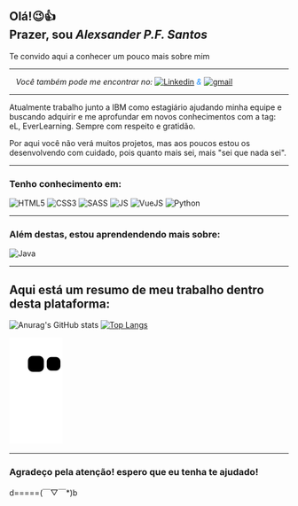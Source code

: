 <!-- - 👋 Hi, I’m @Alexsander33set
- 👀 I’m interested in ... Ever learning
- 🌱 I’m currently learning ... CSS/HTML/JS
- 💞️ I’m looking to collaborate on ...
- 📫 How to reach me ... alexsander.patrick@gmail.com -->

<h2>Olá!😉👍<br>
Prazer, sou <i>Alexsander P.F. Santos</i> </h2>
Te convido aqui a conhecer um pouco mais sobre mim

<div class='network'>
<hr>

<i class='nt-title'>&nbsp;&nbsp; Você também pode me encontrar no: </i>[![Linkedin](https://img.shields.io/badge/LinkedIn-0077B5?style=for-the-badge&logo=linkedin&logoColor=white)](https://www.linkedin.com/in/alexsander-patrick-ferreira-santos-5ba0841ba)
<i style='color:#1e90ff;'>& </i>[![gmail](https://img.shields.io/badge/Gmail-D14836?style=for-the-badge&logo=gmail&logoColor=white)](mailto:alexsander.patrick@gmail.com)

<hr>
</div>

<p>Atualmente trabalho junto a IBM como estagiário ajudando minha equipe e buscando adquirir e me aprofundar em novos conhecimentos com a tag: eL, EverLearning. Sempre com respeito e gratidão. </p><p>Por aqui você não verá muitos projetos, mas aos poucos estou os desenvolvendo com cuidado, pois quanto mais sei, mais "sei que nada sei".</p>
<hr>

<div>
<h3>Tenho conhecimento em:</h3>
<img src="https://img.shields.io/badge/HTML-239120?style=for-the-badge&logo=html5&logoColor=white" alt="HTML5">
<img src="https://img.shields.io/badge/CSS-239120?&style=for-the-badge&logo=css3&logoColor=white" alt="CSS3">
<img src="https://img.shields.io/badge/Sass-CC6699?style=for-the-badge&logo=sass&logoColor=white" alt="SASS">
<img src="https://img.shields.io/badge/JavaScript-F7DF1E?style=for-the-badge&logo=javascript&logoColor=black" alt="JS">
<img src="https://img.shields.io/badge/Vue.js-35495E?style=for-the-badge&logo=vue.js&logoColor=4FC08D" alt="VueJS">
<img src="https://img.shields.io/badge/Python-14354C?style=for-the-badge&logo=python&logoColor=white" alt="Python">

<hr>
</div>
<div>
<h3>Além destas, estou aprendendendo mais sobre:</h3>

<img src="https://img.shields.io/badge/Java-ED8B00?style=for-the-badge&logo=java&logoColor=white" alt="Java">
</div>

<hr>
<h2>Aqui está um resumo de meu trabalho dentro desta plataforma:</h2>

![Anurag's GitHub stats](https://github-readme-stats.vercel.app/api?username=Alexsander33set&show_icons=true&theme=dark)
[![Top Langs](https://github-readme-stats.vercel.app/api/top-langs/?username=Alexsander33set&layout=compact)](https://github.com/Alexsander33set)



![Snake animation](https://github.com/Alexsander33set/Alexsander33set/blob/output/github-contribution-grid-snake.svg)

<hr>
<h3>Agradeço pela atenção! espero que eu tenha te ajudado!</h3>
d=====(￣▽￣*)b

<!-- <style>
    /*------Default------*/
    @import url('https://fonts.googleapis.com/css2?family=Poppins:ital,wght@0,100;0,200;0,300;0,400;0,500;0,600;0,700;0,800;0,900;1,100;1,200;1,300;1,400;1,500;1,600;1,700;1,800;1,900&display=swap');
    *{font-family:"poppins",system-ui,sans-serif;}
    /*------Header------*/
    i{font-style:normal;color:white;}
    /*------Networks------*/
    .network{background:rgba(0,0,0,0.1);}
    .nt-title{color:#1e90ff;}
    .network img{transform:translateY(25%);}   
</style> -->
